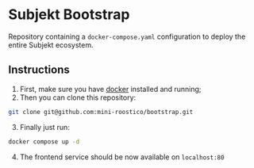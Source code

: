 # Subjekt Bootstrap

Repository containing a `docker-compose.yaml` configuration to deploy the entire Subjekt ecosystem.

## Instructions

1. First, make sure you have [docker](https://www.docker.com/) installed and running;
2. Then you can clone this repository:
   
```bash
git clone git@github.com:mini-roostico/bootstrap.git
```
3. Finally just run:

```bash
docker compose up -d
```
4. The frontend service should be now available on `localhost:80`

